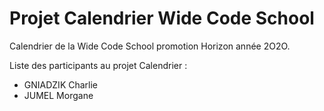 # Projet Calendrier Wide Code School

Calendrier de la Wide Code School promotion Horizon année 2O2O.

Liste des participants au projet Calendrier :

+ GNIADZIK Charlie
+ JUMEL Morgane

